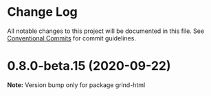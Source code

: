 # Change Log

All notable changes to this project will be documented in this file.
See [Conventional Commits](https://conventionalcommits.org) for commit guidelines.

# 0.8.0-beta.15 (2020-09-22)

**Note:** Version bump only for package grind-html
